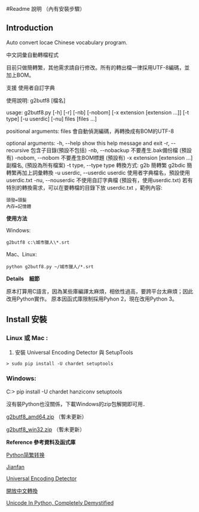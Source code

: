 #Readme 說明 （內有安裝步驟）

## Introduction ##

Auto convert locae Chinese  vocabulary program.

中文詞彙自動轉檔程式

目前只做簡轉繁，其他需求請自行修改。所有的轉出檔一律採用UTF-8編碼，並加上BOM。

支援 使用者自訂字典 

使用說明: g2butf8 [檔名]

usage: g2butf8.py [-h] [-r] [-nb] [-nobom] [-x extension [extension ...]] [-t type] [-u userdic] [-nu] files [files ...]

positional arguments:
  files                 會自動偵測編碼，再轉換成有BOM的UTF-8

optional arguments:
  -h, --help            show this help message and exit
  -r, --recursive       包含子目錄(預設不包括)
  -nb, --nobackup       不要產生.bak備份檔 (預設有)
  -nobom, --nobom       不要產生BOM標題 (預設有)
  -x extension [extension ...]  副檔名, (預設為所有檔案)
  -t type, --type type  轉換方式: g2b 簡轉繁   g2bdic 簡轉繁再加上詞彙轉換
  -u userdic, --userdic userdic  使用者字典檔名，預設使用 userdic.txt
  -nu, --nouserdic      不使用自訂字典檔  (預設有，使用userdic.txt)
若有特別的轉換需求，可以在要轉檔的目錄下放 userdic.txt ，範例內容:

```
頭發=頭髮
內存=記憶體
```


 **使用方法** 

Windows:


```
g2butf8 c:\城市獵人\*.srt
```



Mac、Linux:


```
python g2butf8.py ~/城市獵人/*.srt
```



 **Details　細節**

原本打算用C語言，因為某些庫編譯太麻煩，相依性過高，要跨平台太麻煩；因此改用Python實作。
原本因函式庫限制採用Pyhon 2，現在改用Python 3。

## Install 安裝 ##

### Linux 或 Mac : ###


1. 安裝 Universal Encoding Detector 與 SetupTools


```
> sudo pip install -U chardet setuptools

```


### Windows: ###
C:\> pip install -U chardet hanziconv setuptools

  沒有裝Python也沒關係，下載Windows的zip包解開即可用．

[g2butf8_amd64.zip](https://drive.google.com/file/d/0B_twESMPpEmWSEFMTXRSWTBaZWs/view?usp=sharing)  （暫未更新）

[g2butf8_win32.zip](https://drive.google.com/file/d/0B_twESMPpEmWdmxyZHVDOUFYemM/view?usp=sharing) （暫未更新）

**Reference 參考資料及函式庫**

[Python简繁转换](http://gerry.lamost.org/blog/?p=603)

[Jianfan](https://pypi.python.org/pypi/Jianfan)

[Universal Encoding Detector](http://chardet.feedparser.org/)

[開放中文轉換](http://code.google.com/p/opencc/opencc)

[Unicode In Python, Completely Demystified](http://farmdev.com/talks/unicode/)